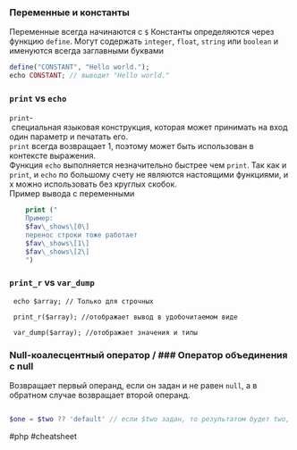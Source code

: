 ### Переменные и константы 
Переменные всегда начинаются c `$`
Константы определяются через функцию `define`. Могут содержать  `integer`, `float`, `string` или `boolean` и именуются всегда заглавными буквами
```php
define("CONSTANT", "Hello world.");  
echo CONSTANT; // выводит "Hello world."
```


### `print` vs `echo`
`print`- специальная языковая конструкция, которая может принимать на вход один параметр и печатать его.  
`print` всегда возвращает 1, поэтому может быть использован в контексте выражения. 
Функция `echo` выполняется незначительно быстрее чем `print`. Так как и `print`, и `echo` по большому счету не являются настоящими функциями, их можно использовать без круглых скобок. Пример вывода с переменными

```php
	print ("
	Пример:
	$fav\_shows\[0\]
	перенос строки тоже работает
	$fav\_shows\[1\]
	$fav\_shows\[2\]
	")
```

### `print_r` vs `var_dump`
```
 echo $array; // Только для строчных

 print_r($array); //отображает вывод в удобочитаемом виде

 var_dump($array); //отображает значения и типы
```


### Null-коалесцентный оператор / ### Оператор объединения с null
Возвращает первый операнд, если он задан и не равен `null`, а в обратном случае возвращает второй операнд.
```php

$one = $two ?? 'default' // если $two задан, то результатом будет two, а  иначе 'default';

```

#php #cheatsheet

